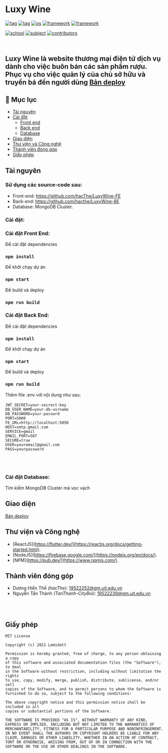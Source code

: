 # Luxy Wine

[![tag](https://img.shields.io/badge/-course-4db39d)](https://github.com/hacThe/LuxyWine-FE)
[![tag](https://img.shields.io/badge/-study-4db39d)](https://github.com/hacThe/LuxyWine-FE)
[![os](https://img.shields.io/badge/-ecomerce-%230175C2)](https://github.com/hacThe/LuxyWine-FE)
[![framework](https://img.shields.io/badge/-wine-%230175C2)](https://github.com/hacThe/LuxyWine-FE)
[![framework](https://img.shields.io/badge/-luxywine-%2302569B)](https://github.com/hacThe/LuxyWine-FE)

[![school](https://img.shields.io/badge/school-UIT-3f6cb6)](https://www.uit.edu.vn/)
[![subject](https://img.shields.io/badge/subject-WEB-3f6cb6)](https://www.uit.edu.vn/)
[![contributors](https://img.shields.io/badge/contributors-4-1d9583)](#team)

<br>


**Luxy Wine** là website thương mại điện tử dịch vụ dành cho việc buôn bán các sản phẩm rượu. Phục vụ cho việc quản lý của chủ sở hữu và truyền bá đến người dùng
[Bản deploy](https://luxy-wine-izj8dxxmv-hacthe.vercel.app/trang-chu)
---

## **📝 Mục lục**
- [Tài nguyên](#tài-nguyên)
- [Cài đặt](#cài-đặt)
	- [Front end](#cài-đặt-front-end)
	- [Back end](#cài-đặt-back-end)
	- [Database](#cài-đặt-data-base)
- [Giao diện](#giao-diện)
- [Thư viện và Công nghệ](#thư-viện-và-công-nghệ)
- [Thành viên đóng góp](#thành-viên-đóng-góp)
- [Giấy phép](#giấy-phép)

## **Tài nguyên**
### **Sử dụng các source-code sau:**
*	 Front-end: https://github.com/hacThe/LuxyWine-FE
*  Back-end: https://github.com/hacthe/LuxyWine-BE
*	 Database: MongoDB Cluster.
### **Cài đặt:**
### **Cài đặt Front End:**
Để cài đặt dependencies
### `npm install`
Để khởi chạy dự án
### `npm start`
Để build và deploy
### `npm run build`

### **Cài đặt Back End:**
Để cài đặt dependencies
### `npm install`
Để khởi chạy dự án
### `npm start`
Để build và deploy
### `npm run build`
Thêm file .env với nội dung như sau:
<br/>
<br/>
`JWT_SECRET=your-secrect-key`
<br/>
`DB_USER_NAME=your-db-usrname`
<br/>
`DB_PASSWORD=your-passwrd`
<br/>
`PORT=5000`
<br/>
`FE_URL=http://localhost:5050`
<br/>
`HOST=smtp.gmail.com`
<br/>
`SERVICE=gmail`
<br/>
`EMAIL_PORT=587`
<br/>
`SECURE=true`
<br/>
`USER=youremail@gmail.com`
<br/>
`PASS=yourpassword`

<br/>
<br/>

### **Cài đặt Database:**
Tìm kiếm MongoDB Cluster mà vọc vạch



## **Giao diện**

[Bản deploy](https://luxy-wine-izj8dxxmv-hacthe.vercel.app/phu-kien)
## **Thư viện và Công nghệ**
*	[ReactJS](https://flutter.dev/](https://reactjs.org/docs/getting-started.html).
*	[NodeJS](https://firebase.google.com/](https://nodejs.org/en/docs/).
*	[NPM](https://pub.dev/](https://www.npmjs.com/).

## **Thành viên đóng góp**
- Dương Hiển Thế *(hacThe)*: 19522252@gm.uit.edu.vn
- Nguyễn Tấn Thành *(TanThanh-CityBoi)*: 19522239@gm.uit.edu.vn

<br/>



<br/>

## **Giấy phép**
    MIT License

    Copyright (c) 2021 Lemidatt

    Permission is hereby granted, free of charge, to any person obtaining a copy
    of this software and associated documentation files (the "Software"), to deal
    in the Software without restriction, including without limitation the rights
    to use, copy, modify, merge, publish, distribute, sublicense, and/or sell
    copies of the Software, and to permit persons to whom the Software is
    furnished to do so, subject to the following conditions:

    The above copyright notice and this permission notice shall be included in all
    copies or substantial portions of the Software.

    THE SOFTWARE IS PROVIDED "AS IS", WITHOUT WARRANTY OF ANY KIND, EXPRESS OR IMPLIED, INCLUDING BUT NOT LIMITED TO THE WARRANTIES OF MERCHANTABILITY, FITNESS FOR A PARTICULAR PURPOSE AND NONINFRINGEMENT. IN NO EVENT SHALL THE AUTHORS OR COPYRIGHT HOLDERS BE LIABLE FOR ANY CLAIM, DAMAGES OR OTHER LIABILITY, WHETHER IN AN ACTION OF CONTRACT, TORT OR OTHERWISE, ARISING FROM, OUT OF OR IN CONNECTION WITH THE SOFTWARE OR THE USE OR OTHER DEALINGS IN THE SOFTWARE.
